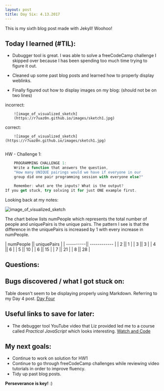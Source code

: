 ```yaml
---
layout: post
title: Day Six: 4.13.2017 
---
```


This is my sixth blog post made with Jekyll! Woohoo! 

## Today I learned (#TIL):   

- Dubugger tool is great.  I was able to solve a freeCodeCamp challenge I skipped over because I has been spending too much time trying to figure it out.   

- Cleaned up some past blog posts and learned how to properly display weblinks.

- Finally figured out how to display images on my blog: (should not be on two lines)

incorrect:   
```
	![image_of_visualized_sketch]
	(https://r7uaz0n.github.io/images/sketch1.jpg)
```

correct: 
```
	![image_of_visualized_sketch](https://r7uaz0n.github.io/images/sketch1.jpg)
	
```

HW - Challenge 1:
```javascript
   	PROGRAMMING CHALLENGE 1:   
	Write a function that answers the question,
	"How many UNIQUE pairings would we have if everyone in our
	group did one pair programming session with everyone else?"

	Remember: what are the inputs? What is the output?
If you get stuck, try solving it for just ONE example first.
```
Looking back at my notes:

![image_of_visualized_sketch](https://r7uaz0n.github.io/images/sketch1.jpg)

The chart below lists numPeople which represents the total number of people and uniquePairs is the unique pairs.  The pattern I see is that the difference in the uniquePairs is increased by 1 with every increase in numPeople. 

| numPeople ||  uniquePairs |
| ----------|| ------------ |
| 2         ||    1         |
| 3         ||    3         |
| 4         ||    6         |
| 5         ||    10        |
| 6         ||    15        |
| 7         ||    21        |
| 8         ||    28        |





## Questions:



## Bugs discovered / what I got stuck on:

Table doesn't seem to be displaying properly using Markdown. Referring to my Day 4 post. [Day Four](https://r7uaz0n.github.io/day-four/)

## Useful links to save for later:

- The debugger tool YouTube video that Liz provided led me to a course called *Practical JavaScript* which looks interesting.
[Watch and Code](https://watchandcode.com/)

## My next goals:

- Continue to work on solution for HW1
- Continue to go through freeCodeCamp challenges while reviewing video tutorials in order to improve fluency.
- Tidy up past blog posts. 

**Perseverance is key!**  :)







